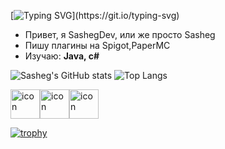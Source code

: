 [![Typing SVG](https://readme-typing-svg.demolab.com?font=Fira+Code&pause=500&center=true&vCenter=true&width=435&lines=%D0%94%D0%BE%D0%B1%D1%80%D0%BE+%D0%BF%D0%BE%D0%B6%D0%B0%D0%BB%D0%BE%D0%B2%D0%B0%D1%82%D1%8C%2C+%D0%BF%D1%83%D1%82%D0%BD%D0%B8%D0%BA;%D0%A2%D1%83%D1%82+%D1%82%D1%8B+%D0%BC%D0%BE%D0%B6%D0%B5%D1%88%D1%8C+%D0%BD%D0%B0%D0%B9%D1%82%D0%B8+%D0%B2%D1%81%D1%8F%D0%BA%D0%BE%D0%B5....)](https://git.io/typing-svg)



- Привет, я SashegDev, или же просто Sasheg
- Пишу плагины на Spigot,PaperMC
- Изучаю: **Java, c#**


![Sasheg's GitHub stats](https://github-readme-stats.vercel.app/api?username=SashegDev&show_icons=true&theme=blue_navy)
![Top Langs](https://github-readme-stats.vercel.app/api/top-langs/?username=SashegDev&layout=compact&show_icons=true&theme=blue_navy)
<div style="display: flex; align-items: flex-start;"><img src="https://techstack-generator.vercel.app/python-icon.svg" alt="icon" width="47" height="47" /><img src="https://techstack-generator.vercel.app/java-icon.svg" alt="icon" width="47" height="47" /><img src="https://techstack-generator.vercel.app/github-icon.svg" alt="icon" width="47" height="47" /></div>


[![trophy](https://github-profile-trophy.vercel.app/?username=SashegDev&theme=onedark)](https://github.com/SashegDev/github-profile-trophy)
